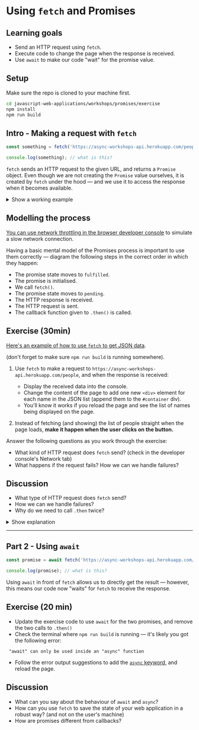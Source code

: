 # Using `fetch` and Promises

## Learning goals
 * Send an HTTP request using `fetch`.
 * Execute code to change the page when the response is received.
 * Use `await` to make our code "wait" for the promise value.

## Setup

Make sure the repo is cloned to your machine first.

```bash
cd javascript-web-applications/workshops/promises/exercise
npm install
npm run build
```

## Intro - Making a request with `fetch`

```js
const something = fetch('https://async-workshops-api.herokuapp.com/people');

console.log(something); // what is this?
```

`fetch` sends an HTTP request to the given URL, and returns a `Promise` object. Even though we are not creating the `Promise` value ourselves, it is created by `fetch` under the hood — and we use it to access the response when it becomes available.

<details>
  <summary>Show a working example</summary>

  ```js
  const promise = fetch('https://async-workshops-api.herokuapp.com/people');

  promise.then((response) => {
    console.log(response);
  });
  ```
</details>

## Modelling the process

[You can use network throttling in the browser developer console](https://developer.chrome.com/docs/devtools/network/reference/#throttling) to simulate a slow network connection.

Having a basic mental model of the Promises process is important to use them correctly — diagram the following steps in the correct order in which they happen:

 * The promise state moves to `fulfilled`.
 * The promise is initialised.
 * We call `fetch()`.
 * The promise state moves to `pending`.
 * The HTTP response is received.
 * The HTTP request is sent.
 * The callback function given to `.then()` is called.

## Exercise (30min)

[Here's an example of how to use `fetch` to get JSON data](https://developer.mozilla.org/en-US/docs/Web/API/Fetch_API/Using_Fetch).

(don't forget to make sure `npm run build` is running somewhere).

1. Use `fetch` to make a request to `https://async-workshops-api.herokuapp.com/people`, and when the response is received:
      * Display the received data into the console.
      * Change the content of the page to add one new `<div>` element for each name in the JSON list (append them to the `#container` div).
      * You'll know it works if you reload the page and see the list of names being displayed on the page.

2. Instead of fetching (and showing) the list of people straight when the page loads, **make it happen when the user clicks on the button.**

Answer the following questions as you work through the exercise:
  * What kind of HTTP request does `fetch` send? (check in the developer console's Network tab)
  * What happens if the request fails? How we can we handle failures?

## Discussion

* What type of HTTP request does `fetch` send?
* How we can we handle failures?
* Why do we need to call `.then` twice?

<details>
  <summary>Show explanation</summary>

  ```js
  const firstPromise = fetch('https://async-workshops-api.herokuapp.com/people');

  // The first Promise returned by `fetch` is "fulfilled" when the response is available, however its JSON data is not "ready" yet.
  const secondPromise = firstPromise.then((response) => {
    
    // Because the JSON data in the response might be very large (we could stream a very long JSON document), we need to call `data.json()`, which returns another promise.
    return response.json();
  });

  // `secondPromise` is the promise returned by `response.json()` - it is fulfilled when the program has finished reading the JSON data. 
  secondPromise.then((jsonData) => {

    // The JSON data is now available as a JavaScript object, and we can use it.

    console.log(jsonData);

    jsonData.forEach(item => console.log(item));
  });


  // It's common to write all the above more concisely this way:
  fetch('https://async-workshops-api.herokuapp.com/people')
    .then((response) => response.json())
    .then((jsonData) => {
      // ...
    });

  ```
</details>

---

## Part 2 - Using `await`

```js
const promise = await fetch('https://async-workshops-api.herokuapp.com/people');

console.log(promise); // what is this?
```

Using `await` in front of `fetch` allows us to directly get the result — however, this means our code now "waits" for `fetch` to receive the response.

## Exercise (20 min)

 * Update the exercise code to use `await` for the two promises, and remove the two calls to `.then()`
 * Check the terminal where `npm run build` is running — it's likely you got the following error: 
 ```
  "await" can only be used inside an "async" function
 ```
 * Follow the error output suggestions to add the [`async` keyword](https://developer.mozilla.org/en-US/docs/Web/JavaScript/Reference/Statements/async_function#syntax), and reload the page.

## Discussion

 * What can you say about the behaviour of `await` and `async`?
 * How can you use `fetch` to save the state of your web application in a robust way? (and not on the user's machine)
 * How are promises different from callbacks?

